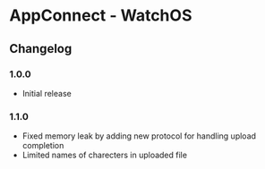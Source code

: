 # AppConnect - WatchOS

## Changelog

### 1.0.0
- Initial release

### 1.1.0
- Fixed memory leak by adding new protocol for handling upload completion
- Limited names of charecters in uploaded file
